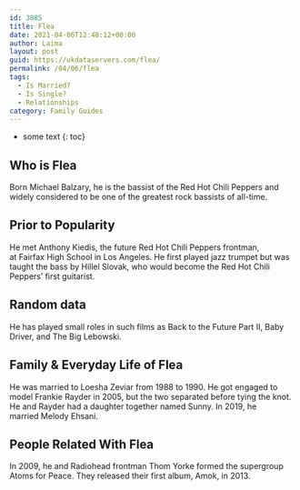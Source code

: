 ```yaml
---
id: 3885
title: Flea
date: 2021-04-06T12:48:12+00:00
author: Laima
layout: post
guid: https://ukdataservers.com/flea/
permalink: /04/06/flea
tags:
  - Is Married?
  - Is Single?
  - Relationships
category: Family Guides
---
```


* some text
{: toc}


## Who is Flea
                  
                  
                  
Born Michael Balzary, he is the bassist of the Red Hot Chili Peppers and widely considered to be one of the greatest rock bassists of all-time.
                  
              
            
              
            
                
                
                
## Prior to Popularity
                  
                  
                  
He met Anthony Kiedis, the future Red Hot Chili Peppers frontman, at Fairfax High School in Los Angeles. He first played jazz trumpet but was taught the bass by Hillel Slovak, who would become the Red Hot Chili Peppers&#8217; first guitarist.
                  
              
            
              
            
                
                
                
## Random data
                  
                  
                  
He has played small roles in such films as Back to the Future Part II, Baby Driver, and The Big Lebowski. 
                  
              
            
              
            
                
                
                
## Family & Everyday Life of Flea
                  
                  
                  
He was married to Loesha Zeviar from 1988 to 1990. He got engaged to model Frankie Rayder in 2005, but the two separated before tying the knot. He and Rayder had a daughter together named Sunny. In 2019, he married Melody Ehsani. 
                  
              
            
              
            
                
                
                
## People Related With Flea
                  
                  
                  
In 2009, he and Radiohead frontman Thom Yorke formed the supergroup Atoms for Peace. They released their first album, Amok, in 2013.
                  
              
            
              
            
                
              
            
              
              
            
            
              
            
          
          
          